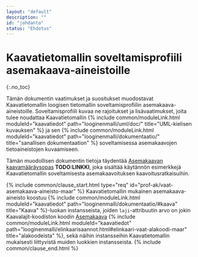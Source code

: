 ```yaml
---
layout: "default"
description: ""
id: "johdanto"
status: "Ehdotus"
---
```

# Kaavatietomallin soveltamisprofiili asemakaava-aineistoille
{:.no_toc}

Tämän dokumentin vaatimukset ja suositukset muodostavat Kaavatietomallin loogisen tietomallin soveltamisprofiilin asemakaava-aineistoille. Soveltamisprofiili kuvaa ne rajoitukset ja lisävaatimukset, joita tulee noudattaa Kaavatietomallin {% include common/moduleLink.html moduleId="kaavatiedot" path="looginenmalli/uml/doc/" title="UML-kielisen kuvauksen" %} ja sen {% include common/moduleLink.html moduleId="kaavatiedot" path="looginenmalli/dokumentaatio/" title="sanallisen dokumentaation" %} soveltamisessa asemakaavojen tietoaineistojen kuvaamiseen.

Tämän muodollisen dokumentin tietoja täydentää [Asemakaavan kaavamääräysopas]() **TODO:LINKKI**, joka sisältää käytännön esimerkkejä Kaavatietomallin soveltamisesta asemakaavoituksen kaavoitusratkaisuihin.

{% include common/clause_start.html type="req" id="prof-ak/vaat-asemakaava-aineisto-maar" %}
Kaavatietomallin mukainen asemakaava-aineisto koostuu {% include common/moduleLink.html moduleId="kaavatiedot" path="looginenmalli/dokumentaatio/#kaava" title="Kaava" %}-luokan instansseista, joiden ```laji```-attribuutin arvo on jokin Kaavalajit-koodiston koodin [Asemakaava](http://uri.suomi.fi/codelist/rytj/RY_Kaavalaji/code/3) {% include common/moduleLink.html moduleId="kaavatiedot" path="looginenmalli/elinkaarisaannot.html#elinkaari-vaat-alakoodi-maar" title="alakoodeista" %}, sekä näihin instansseihin Kaavatietomallin mukaisesti liittyvistä muiden luokkien instansseista.
{% include common/clause_end.html %}